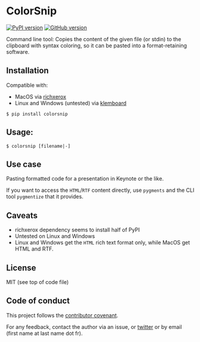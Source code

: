 # ColorSnip

[![PyPI version](https://badge.fury.io/py/colorsnip.svg)](https://badge.fury.io/py/colorsnip)
[![GitHub version](https://badge.fury.io/gh/ewjoachim%2Fcolorsnip.svg)](https://badge.fury.io/gh/ewjoachim%2Fcolorsnip)

Command line tool: Copies the content of the given file (or stdin) to the clipboard
with syntax coloring, so it can be pasted into a format-retaining software.

## Installation

Compatible with:
- MacOS via [richxerox](https://pypi.org/project/richxerox/)
- Linux and Windows (untested) via [klemboard](https://pypi.org/project/klembord/)

```console
$ pip install colorsnip
```

## Usage:

```console
$ colorsnip [filename|-]
```

## Use case

Pasting formatted code for a presentation in Keynote or the like.

If you want to access the `HTML`/`RTF` content directly, use `pygments` and the CLI tool
`pygmentize` that it provides.

## Caveats

- richxerox dependency seems to install half of PyPI
- Untested on Linux and Windows
- Linux and Windows get the `HTML` rich text format only, while MacOS get HTML and RTF.

## License

MIT (see top of code file)

## Code of conduct

This project follows the [contributor covenant](https://www.contributor-covenant.org/).

For any feedback, contact the author via an issue, or [twitter](https://twitter.com/ewjoachim)
or by email (first name at last name dot fr).
